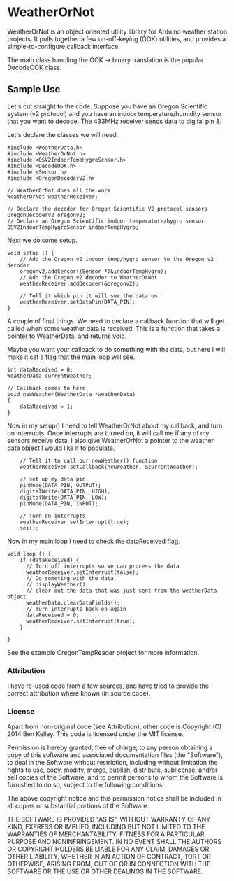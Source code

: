 # WeatherOrNot

WeatherOrNot is an object oriented utility library for Arduino weather station projects.
It pulls together a few on-off-keying (OOK) utilities, and provides a simple-to-configure callback interface.

The main class handling the OOK -> binary translation is the popular DecodeOOK class.

## Sample Use

Let's cut straight to the code. Suppose you have an Oregon Scientific system (v2 protocol) and you have an indoor temperature/humidity sensor that you want to decode. The 433MHz receiver sends data to digital pin 8.

Let's declare the classes we will need.

```
#include <WeatherData.h>
#include <WeatherOrNot.h>
#include <OSV2IndoorTempHygroSensor.h>
#include <DecodeOOK.h>
#include <Sensor.h>
#include <OregonDecoderV2.h>

// WeatherOrNot does all the work
WeatherOrNot weatherReceiver;

// Declare the decoder for Oregon Scientific V2 protocol sensors
OregonDecoderV2 oregonv2;
// Declare an Oregon Scientific indoor temperature/hygro sensor
OSV2IndoorTempHygroSensor indoorTempHygro;
```

Next we do some setup.

```
void setup () {
    // Add the Oregon v2 indoor temp/hygro sensor to the Oregon v2 decoder
    oregonv2.addSensor((Sensor *)&indoorTempHygro);
    // Add the Oregon v2 decoder to WeatherOrNot
    weatherReceiver.addDecoder(&oregonv2);
    
    // Tell it which pin it will see the data on    
    weatherReceiver.setDataPin(DATA_PIN);
}
```

A couple of final things. We need to declare a callback function that will get
called when some weather data is received. This is a function that takes a pointer to 
WeatherData, and returns void.

Maybe you want your callback to do something with the data, but here I will make
it set a flag that the main loop will see.

```
int dataReceived = 0;
WeatherData currentWeather;

// Callback comes to here
void newWeather(WeatherData *weatherData)
{
    dataReceived = 1;
}
```

Now in my setup() I need to tell WeatherOrNot about my callback, and turn
on interrupts. Once interrupts are turned on, it will call me if any of my
sensors receive data. I also give WeatherOrNot a pointer to the weather data
object I would like it to populate.

```
    // Tell it to call our newWeather() function
    weatherReceiver.setCallback(newWeather, &currentWeather);
    
    // set up my data pin
    pinMode(DATA_PIN, OUTPUT);
    digitalWrite(DATA_PIN, HIGH);
    digitalWrite(DATA_PIN, LOW);
    pinMode(DATA_PIN, INPUT);

    // Turn on interrupts    
    weatherReceiver.setInterrupt(true);
    sei();
```

Now in my main loop I need to check the dataReceived flag.

```
void loop () {
    if (dataReceived) {
      // Turn off interrupts so we can process the data
      weatherReceiver.setInterrupt(false);
      // Do someting with the data
      // displayWeather();
      // clear out the data that was just sent from the weatherData object
      weatherData.clearDataFields();
      // Turn interrupts back on again
      dataReceived = 0;
      weatherReceiver.setInterrupt(true);
    }

}
```

See the example OregonTempReader project for more information.

### Attribution

I have re-used code from a few sources, and have tried to provide the correct attribution where known (in source code).

### License

Apart from non-original code (see Attribution), other code is Copyright (C) 2014
Ben Kelley. This code is licensed under the MIT license.

Permission is hereby granted, free of charge, to any person obtaining a copy
of this software and associated documentation files (the "Software"), to deal
in the Software without restriction, including without limitation the rights
to use, copy, modify, merge, publish, distribute, sublicense, and/or sell
copies of the Software, and to permit persons to whom the Software is
furnished to do so, subject to the following conditions:

The above copyright notice and this permission notice shall be included in
all copies or substantial portions of the Software.

THE SOFTWARE IS PROVIDED "AS IS", WITHOUT WARRANTY OF ANY KIND, EXPRESS OR
IMPLIED, INCLUDING BUT NOT LIMITED TO THE WARRANTIES OF MERCHANTABILITY,
FITNESS FOR A PARTICULAR PURPOSE AND NONINFRINGEMENT. IN NO EVENT SHALL THE
AUTHORS OR COPYRIGHT HOLDERS BE LIABLE FOR ANY CLAIM, DAMAGES OR OTHER
LIABILITY, WHETHER IN AN ACTION OF CONTRACT, TORT OR OTHERWISE, ARISING FROM,
OUT OF OR IN CONNECTION WITH THE SOFTWARE OR THE USE OR OTHER DEALINGS IN
THE SOFTWARE.
